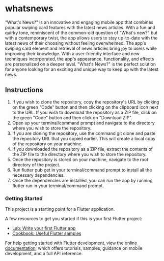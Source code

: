 # whatsnews

"What's News?" is an innovative and engaging mobile app that combines popular swiping card features with the latest news articles. With a fun and quirky tone, reminiscent of the common-old question of "What's new?" but with a contemporary twist, the app allows users to stay up-to-date with the latest news of their choosing without feeling overwhelmed. The app's swiping card element and retrieval of news articles bring joy to users while improving their knowledge. With a user-friendly interface and new techniques incorporated, the app's appearance, functionality, and effects are personalized on a deeper level. "What's News?" is the perfect solution for anyone looking for an exciting and unique way to keep up with the latest news.

## Instructions

1. If you wish to clone the repository, copy the repository's URL by clicking on the green "Code" button and then clicking on the clipboard icon next to the URL. If you wish to download the repository as a ZIP file, click on the green "Code" button and then click on "Download ZIP".
2. Open up your terminal/command prompt and navigate to the directory where you wish to store the repository.
3. If you are cloning the repository, use the command git clone <repository URL> and paste the repository URL that you copied earlier. This will create a local copy of the repository on your machine.
4. If you downloaded the repository as a ZIP file, extract the contents of the ZIP file to the directory where you wish to store the repository.
5. Once the repository is stored on your machine, navigate to the root directory of the project.
6. Run flutter pub get in your terminal/command prompt to install all the necessary dependencies.
7. Once the dependencies are installed, you can run the app by running flutter run in your terminal/command prompt.

### Getting Started

This project is a starting point for a Flutter application.

A few resources to get you started if this is your first Flutter project:

- [Lab: Write your first Flutter app](https://docs.flutter.dev/get-started/codelab)
- [Cookbook: Useful Flutter samples](https://docs.flutter.dev/cookbook)

For help getting started with Flutter development, view the
[online documentation](https://docs.flutter.dev/), which offers tutorials,
samples, guidance on mobile development, and a full API reference.
